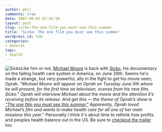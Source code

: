 ```yaml
---
author: phil
comments: true
date: 2007-06-05 07:41:58
layout: post
slug: sicko-the-one-film-you-must-see-this-summer
title: 'Sicko: The one film you must see this summer'
wordpress_id: 520
categories:
- General
tags:
- health
---
```


![Sicko](http://fak3r.com/wp-content/uploads/2007/06/sickoposter21thumbnail.jpg)Like him or not, [Michael Moore](www.michaelmoore.com/) is back with [Sicko](http://www.imdb.com/title/tt0386032/), his documentary on the failing health care system in America, on June 29th.  Seems he's made a strange, but very powerful, ally in the fight to get his movie seen; Oprah.  "_Michael Moore will appear on Oprah on Tuesday June 5th where he will present, for the first time on television, scenes from his new film, Sicko.” Oprah will interview Michael about the movie and the attention it’s receiving before its release. And get this — the theme of Oprah’s show is _[_“The one film you must see this summer”_](http://www.slashfilm.com/2007/06/04/oprah-says-michael-moores-sicko-is-the-one-movie-you-must-see-this-summer/)_ Apparently, Oprah loved Michael’s film and wants to make health care for all one of her main missions this year_."  Personally I think it's about time to rethink how profits and peoples health balance out in the US.  Be sure to [checkout the trailer](http://us.video.aol.com/snag/?pmmsid=1911879) too.
